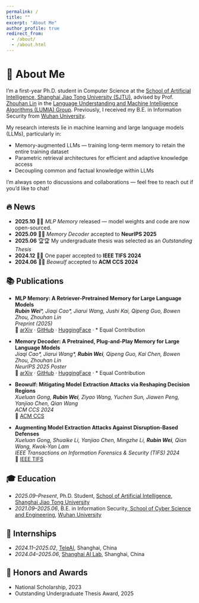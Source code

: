 ```yaml
---
permalink: /
title: ""
excerpt: "About Me"
author_profile: true
redirect_from: 
  - /about/
  - /about.html
---
```


# 👋 <a id="aboutme"></a>About Me

I’m a first-year Ph.D. student in Computer Science at the [School of Artificial Intelligence, Shanghai Jiao Tong University (SJTU)](https://soai.sjtu.edu.cn/), advised by Prof. [Zhouhan Lin](https://hantek.github.io/) in the [Language Understanding and Machine Intelligence Algorithms (LUMIA) Group](https://lumia-group.github.io/). Previously, I received my B.E. in Information Security from [Wuhan University](https://www.whu.edu.cn/).


My research interests lie in machine learning and large language models (LLMs), particularly in:
- Memory-augmented LLMs — training long-term memory to retain the entire training dataset  
- Parametric retrieval architectures for efficient and adaptive knowledge access  
- Decoupling common and factual knowledge within LLMs  

I’m always open to discussions and collaborations — feel free to reach out if you’d like to chat!

## 🔥 <a id="news"></a>News
- **2025.10** 🚀🚀 *MLP Memory* released — model weights and code are now open-sourced.
- **2025.09** 🎉🎉 *Memory Decoder* accepted to **NeurIPS 2025**  
- **2025.06** 🏆🏆 My undergraduate thesis was selected as an *Outstanding Thesis*  
- **2024.12** 🎉🎉 One paper accepted to **IEEE TIFS 2024**  
- **2024.06** 🎉🎉 *Beowulf* accepted to **ACM CCS 2024**


## 📚 <a id="publications"></a>Publications

-  **MLP Memory: A Retriever-Pretrained Memory for Large Language Models**  
   ***Rubin Wei**\*, Jiaqi Cao\*, Jiarui Wang, Jushi Kai, Qipeng Guo, Bowen Zhou, Zhouhan Lin*  
   _Preprint (2025)_  
   🔗 [arXiv](https://arxiv.org/abs/2508.01832) · [GitHub](https://github.com/Rubin-Wei/MLPMemory) · [HuggingFace](https://huggingface.co/collections/Rubin-Wei/mlpmemory) · \* Equal Contribution

-  **Memory Decoder: A Pretrained, Plug-and-Play Memory for Large Language Models**  
   *Jiaqi Cao\*, Jiarui Wang\*, **Rubin Wei**, Qipeng Guo, Kai Chen, Bowen Zhou, Zhouhan Lin*  
   _NeurIPS 2025 Poster_  
   🔗 [arXiv](https://arxiv.org/abs/2508.09874) · [GitHub](https://github.com/LUMIA-Group/MemoryDecoder) · [HuggingFace](https://huggingface.co/collections/Clover-Hill/memorydecoder) · \* Equal Contribution

-  **Beowulf: Mitigating Model Extraction Attacks via Reshaping Decision Regions**  
   *Xueluan Gong, **Rubin Wei**, Ziyao Wang, Yuchen Sun, Jiawen Peng, Yanjiao Chen, Qian Wang*  
   _ACM CCS 2024_  
   🔗 [ACM CCS](https://dl.acm.org/doi/abs/10.1145/3658644.3670267)

- **Augmenting Model Extraction Attacks Against Disruption-Based Defenses**  
   *Xueluan Gong, Shuaike Li, Yanjiao Chen, Mingzhe Li, **Rubin Wei**, Qian Wang, Kwok-Yan Lam*  
   _IEEE Transactions on Information Forensics & Security (TIFS) 2024_  
   🔗 [IEEE TIFS](https://ieeexplore.ieee.org/abstract/document/10793405)

## 🎓 <a id="education"></a>Education

- *2025.09–Present*, Ph.D. Student, [School of Artificial Intelligence](https://soai.sjtu.edu.cn/), [Shanghai Jiao Tong University](https://www.sjtu.edu.cn/)
- *2021.09–2025.06*, B.E. in Information Security,[ School of Cyber Science and Engineering](https://cse.whu.edu.cn/), [Wuhan University](https://www.whu.edu.cn/)


## 💼 <a id="internships"></a>Internships

- *2024.11–2025.02*, [TeleAI](https://www.teleai.com.cn/), Shanghai, China
- *2024.04–2025.06*, [Shanghai AI Lab](https://www.shlab.org.cn/), Shanghai, China


## 🏅 <a id="honors_and_awards"></a>Honors and Awards

- National Scholarship, 2023
- Outstanding Undergraduate Thesis Award, 2025



<!-- ---
permalink: /
title: ""
excerpt: "About me"
author_profile: true
redirect_from: 
  - /about/
  - /about.html
---

I’m a first-year Ph.D. student in Computer Science at SJTU人工智能学院, focusing on machine learning, particularly large language models. I am fortunate to be advised by Prof. Zhouhan Lin. Previously, 我毕业于武汉大学信息安全专业.

I’m currently interested in memory-augemented large language models, including traing a long-term memory to memorize the whole training dataset, 带有参数化检索的新架构模型. And 致力于将LLM当中的common knowledge and factual knowkedge decoupled. I'm always happy to connect, so feel free to reach out for a chat or collaboration.



## <a id="news"></a>News
2025.09  🎉🎉 MemoryDecoder is accepeted to NeurIPS 2025.
2025.06  🎉🎉 我的毕业设计被评选为优秀论文.
2024.12:  🎉🎉 1 paper is accepted to TIFS 2024.
2024.6:  🎉🎉 Beowulf is accepted to ACM 2024.


## <a id="publications"></a>Publications
1. 
标题：MLP Memory: A Retriever-Pretrained Memory for Large Language Models
链接：https://arxiv.org/abs/2508.01832
作者：Rubin Wei, Jiaqi Cao, Jiarui Wang, Jushi Kai, Qipeng Guo, Bowen Zhou, Zhouhan Lin
状态：Preprint
Github：https://github.com/Rubin-Wei/MLPMemory
Huggingface: https://huggingface.co/collections/Rubin-Wei/mlpmemory
年份：2025
2. 
标题：Memory Decoder: A Pretrained, Plug-and-Play Memory for Large Language Models
链接：https://arxiv.org/abs/2508.09874
作者：Jiaqi Cao, Jiarui Wang, Rubin Wei, Qipeng Guo, Kai Chen, Bowen Zhou, Zhouhan Lin
状态：NeurIPS 2025 Poster
Github：https://github.com/LUMIA-Group/MemoryDecoder
Huggingface: https://huggingface.co/collections/Clover-Hill/memorydecoder
年份：2025
3. 
标题：Beowulf: Mitigating Model Extraction Attacks Via Reshaping Decision Regions
链接：https://dl.acm.org/doi/abs/10.1145/3658644.3670267
作者：Xueluan Gong, Rubin Wei, Ziyao Wang, Yuchen Sun, Jiawen Peng, Yanjiao Chen, Qian Wang
状态：ACM Conference on Computer and Communications Security (CCS) 2024
年份：2024
4. 
标题：Augmenting Model Extraction Attacks Against Disruption-Based Defenses
链接：https://ieeexplore.ieee.org/abstract/document/10793405
作者：Xueluan Gong, Shuaike Li, Yanjiao Chen, Mingzhe Li, Rubin Wei, Qian Wang, Kwok-Yan Lam
状态：Transactions on Information Forensics & Security (TIFS) 2024


## <a id="education"></a>Education
1. 2025.09 - Present, Ph.D Student, 人工智能学院, 上海交通大学
2. 2021.09 - 2025.06, Undergraduate, School of Cyber Science and Engineering, Wuhan University

## <a id="internships"></a>Internships
1. 2024.11 - 2025.02, TeleAI, Shanghai, China.
2. 2024.04 - 2025.06, Shanghai AI Lab, Shanghai, China.


# Honors and Awards
本科优秀论文
国家奖学金


 -->
